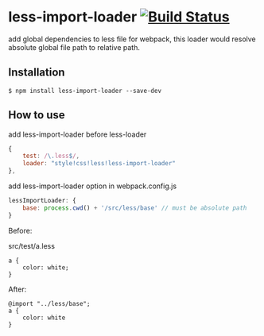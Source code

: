 # less-import-loader [![Build Status](https://travis-ci.org/MaxLee1994/less-import-loader.svg?branch=master)](https://travis-ci.org/MaxLee1994/less-import-loader)

add global dependencies to less file for webpack, this loader would resolve absolute global file path to relative path.

## Installation

```
$ npm install less-import-loader --save-dev
```

## How to use

add less-import-loader before less-loader

```js
{
    test: /\.less$/,
    loader: "style!css!less!less-import-loader"
},
```

add less-import-loader option in webpack.config.js

```js
lessImportLoader: {
    base: process.cwd() + '/src/less/base' // must be absolute path
}
```

Before:

src/test/a.less
```less
a {
    color: white;
}
```

After:

```less
@import "../less/base";
a {
    color: white
}
```

